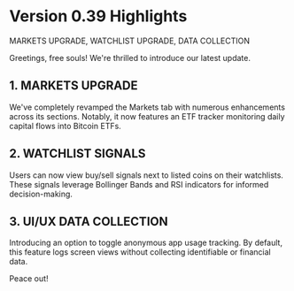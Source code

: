 # Version 0.39 Highlights

MARKETS UPGRADE, WATCHLIST UPGRADE, DATA COLLECTION

Greetings, free souls! We're thrilled to introduce our latest update.

## 1. MARKETS UPGRADE

We've completely revamped the Markets tab with numerous enhancements across its sections. Notably, it now features an ETF tracker monitoring daily capital flows into Bitcoin ETFs.

## 2. WATCHLIST SIGNALS

Users can now view buy/sell signals next to listed coins on their watchlists. These signals leverage Bollinger Bands and RSI indicators for informed decision-making.

## 3. UI/UX DATA COLLECTION

Introducing an option to toggle anonymous app usage tracking. By default, this feature logs screen views without collecting identifiable or financial data.

Peace out!